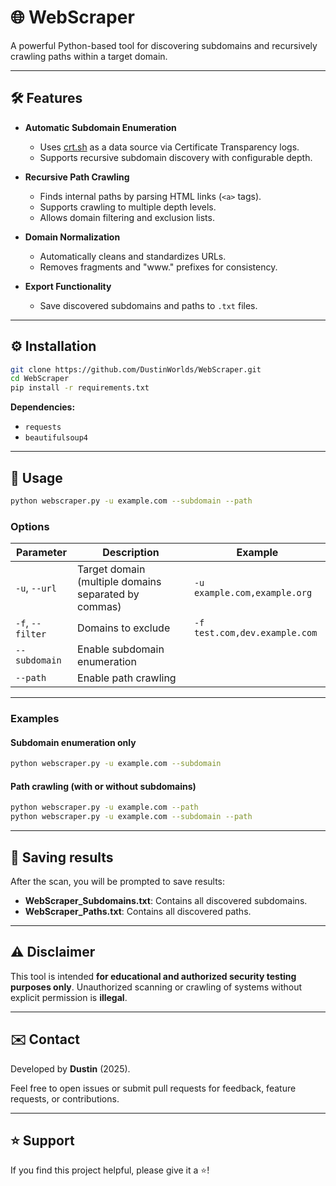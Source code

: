 
# 🌐 WebScraper

A powerful Python-based tool for discovering subdomains and recursively crawling paths within a target domain.

---

## 🛠️ Features

- **Automatic Subdomain Enumeration**
  - Uses [crt.sh](https://crt.sh/) as a data source via Certificate Transparency logs.
  - Supports recursive subdomain discovery with configurable depth.

- **Recursive Path Crawling**
  - Finds internal paths by parsing HTML links (`<a>` tags).
  - Supports crawling to multiple depth levels.
  - Allows domain filtering and exclusion lists.

- **Domain Normalization**
  - Automatically cleans and standardizes URLs.
  - Removes fragments and "www." prefixes for consistency.

- **Export Functionality**
  - Save discovered subdomains and paths to `.txt` files.

---

## ⚙️ Installation

```bash
git clone https://github.com/DustinWorlds/WebScraper.git
cd WebScraper
pip install -r requirements.txt
```

**Dependencies:**
- `requests`
- `beautifulsoup4`

---

## 🚀 Usage

```bash
python webscraper.py -u example.com --subdomain --path
```

### Options

| Parameter         | Description                                      | Example                            |
|-------------------|--------------------------------------------------|------------------------------------|
| `-u`, `--url`     | Target domain (multiple domains separated by commas) | `-u example.com,example.org`  |
| `-f`, `--filter`  | Domains to exclude                               | `-f test.com,dev.example.com` |
| `--subdomain`     | Enable subdomain enumeration                     |                                    |
| `--path`          | Enable path crawling                              |                                    |

---

### Examples

#### Subdomain enumeration only

```bash
python webscraper.py -u example.com --subdomain
```

#### Path crawling (with or without subdomains)

```bash
python webscraper.py -u example.com --path
python webscraper.py -u example.com --subdomain --path
```

---

## 💾 Saving results

After the scan, you will be prompted to save results:

- **WebScraper_Subdomains.txt**: Contains all discovered subdomains.
- **WebScraper_Paths.txt**: Contains all discovered paths.

---

## ⚠️ Disclaimer

This tool is intended **for educational and authorized security testing purposes only**. Unauthorized scanning or crawling of systems without explicit permission is **illegal**.

---

## ✉️ Contact

Developed by **Dustin** (2025).

Feel free to open issues or submit pull requests for feedback, feature requests, or contributions.

---

## ⭐ Support

If you find this project helpful, please give it a ⭐!

